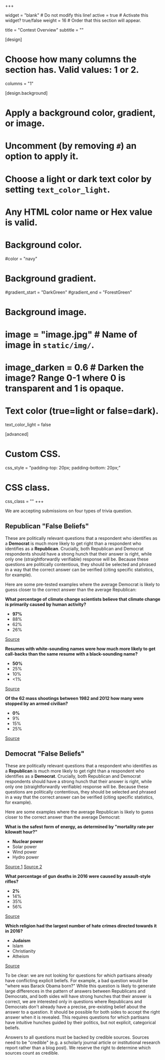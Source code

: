 +++

widget = "blank"  # Do not modify this line!
active = true  # Activate this widget? true/false
weight = 16  # Order that this section will appear.

title = "Contest Overview"
subtitle = ""

[design]
  # Choose how many columns the section has. Valid values: 1 or 2.
  columns = "1"

[design.background]
  # Apply a background color, gradient, or image.
  #   Uncomment (by removing `#`) an option to apply it.
  #   Choose a light or dark text color by setting `text_color_light`.
  #   Any HTML color name or Hex value is valid.

  # Background color.
  #color = "navy"

  # Background gradient.
  #gradient_start = "DarkGreen"
  #gradient_end = "ForestGreen"

  # Background image.
  # image = "image.jpg"  # Name of image in `static/img/`.
  # image_darken = 0.6  # Darken the image? Range 0-1 where 0 is transparent and 1 is opaque.

  # Text color (true=light or false=dark).
  text_color_light = false

[advanced]
 # Custom CSS.
 css_style = "padding-top: 20px; padding-bottom: 20px;"

 # CSS class.
 css_class = ""
+++

We are accepting submissions on four types of trivia question.


## Republican "False Beliefs"

These are politically relevant questions that a respondent who identifies as a **Democrat** is much more likely to get right than a respondent who identifies as a **Republican**.  Crucially, both Republican and Democrat respondents should have a strong hunch that their answer is right, while only one (straightforwardly verifiable) response will be. Because these questions are politically contentious, they should be selected and phrased in a way that the correct answer can be verified (citing specific statistics, for example).

Here are some pre-tested examples where the average Democrat is likely to guess closer to the correct answer than the average Republican:

**What percentage of climate change scientists believe that climate change is primarily caused by human activity?**

- **97%**
- 88%
- 62%
- 26%

[Source](https://iopscience.iop.org/article/10.1088/1748-9326/11/4/048002)

**Resumes with white-sounding names were how much more likely to get call-backs than the same resume with a black-sounding name?**

- **50%**
- 25%
- 10%
- <1%

[Source](https://www.nber.org/papers/w9873.pdf)

**Of the 62 mass shootings between 1982 and 2012 how many were stopped by an armed civilian?**

- **0%**
- 9%
- 15%
- 25%

[Source](https://docs.google.com/spreadsheets/d/1b9o6uDO18sLxBqPwl_Gh9bnhW-ev_dABH83M5Vb5L8o/edit)

## Democrat "False Beliefs"

These are politically relevant questions that a respondent who identifies as a **Republican** is much more likely to get right than a respondent who identifies as a **Democrat**.  Crucially, both Republican and Democrat respondents should have a strong hunch that their answer is right, while only one (straightforwardly verifiable) response will be. Because these questions are politically contentious, they should be selected and phrased in a way that the correct answer can be verified (citing specific statistics, for example).

Here are some examples where the average Republican is likely to guess closer to the correct answer than the average Democrat:

**What is the safest form of energy, as determined by "mortality rate per kilowatt hour?"**

- **Nuclear power**
- Solar power
- Wind power
- Hydro power


[Source 1](https://www.thelancet.com/pdfs/journals/lancet/PIIS0140673607612537.pdf)
[Source 2](https://books.google.com/books?hl=en&lr=&id=9TdkAgAAQBAJ&oi=fnd&pg=PP1&dq=Hidden+Costs+of+Energy:+Unpriced+Consequences+of+Energy+Production+and+Use+Committee+on+Health,+Environmental,+and+Other+External+Costs+and+Benefits+of+Energy+Production+and+Consumption%3B+&ots=NO4gepgA6Y&sig=hc9oIfzig2ntekO7wcnjULUzQ4Y#v=onepage&q=Hidden%20Costs%20of%20Energy%3A%20Unpriced%20Consequences%20of%20Energy%20Production%20and%20Use%20Committee%20on%20Health%2C%20Environmental%2C%20and%20Other%20External%20Costs%20and%20Benefits%20of%20Energy%20Production%20and%20Consumption%3B&f=false)

**What percentage of gun deaths in 2016 were caused by assault-style rifles?**

- **2%**
-	14%
- 35%
- 56%

[Source](https://www.gunviolencearchive.org)

**Which religion had the largest number of hate crimes directed towards it in 2016?**

- **Judaism**
-	Islam
- Christianity
- Atheism

[Source](https://ucr.fbi.gov/hate-crime/2017/tables/table-1.xls)

To be clear: we are not looking for questions for which partisans already have conflicting explicit beliefs.  For example, a bad question would be "where was Barack Obama born?"  While this question is likely to generate large differences in the pattern of answers between Republicans and Democrats, and both sides will have strong hunches that their answer is correct, we are interested only in questions where Republicans and Democrats don't already have a precise, pre-existing belief about the answer to a question.  It should be possible for both sides to accept the right answer when it is revealed.  This requires questions for which partisans have intuitive hunches guided by their politics, but not explicit, categorical beliefs.

Answers to all questions must be backed by credible sources. Sources need to be "credible" (e.g. a scholarly journal article or institutional research report rather than a blog post). We reserve the right to determine which sources count as credible.
